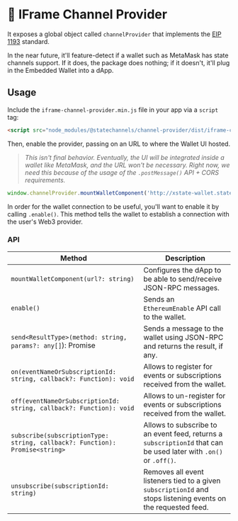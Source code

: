 # 🔌 IFrame Channel Provider

It exposes a global object called `channelProvider` that implements the [EIP 1193](https://github.com/ryanio/EIPs/blob/master/EIPS/eip-1193.md) standard.

In the near future, it'll feature-detect if a wallet such as MetaMask has state channels support. If it does, the package does nothing; if it doesn't, it'll plug in the Embedded Wallet into a dApp.

## Usage

Include the `iframe-channel-provider.min.js` file in your app via a `script` tag:

```html
<script src="node_modules/@statechannels/channel-provider/dist/iframe-channel-provider.min.js"></script>
```

Then, enable the provider, passing on an URL to where the Wallet UI hosted.

> _This isn't final behavior. Eventually, the UI will be integrated inside a wallet like MetaMask, and the URL won't be necessary.
> Right now, we need this because of the usage of the `.postMessage()` API + CORS requirements._

```js
window.channelProvider.mountWalletComponent('http://xstate-wallet.statechannels.org');
```

In order for the wallet connection to be useful, you'll want to enable it by calling `.enable()`. This method tells the wallet to establish a connection with the user's Web3 provider.

### API

| Method                                                                      | Description                                                                                                       |
|-----------------------------------------------------------------------------|-------------------------------------------------------------------------------------------------------------------|
| `mountWalletComponent(url?: string)`                                        | Configures the dApp to be able to send/receive JSON-RPC messages.                                                 |
| `enable()`                                                                  | Sends an `EthereumEnable` API call to the wallet.                                                                 |
| `send<ResultType>(method: string, params?: any[]`): Promise<ResultType>     | Sends a message to the wallet using JSON-RPC and returns the result, if any.                                      |
| `on(eventNameOrSubscriptionId: string, callback?: Function): void`          | Allows to register for events or subscriptions received from the wallet.                                          |
| `off(eventNameOrSubscriptionId: string, callback?: Function): void`         | Allows to un-register for events or subscriptions received from the wallet.                                       |
| `subscribe(subscriptionType: string, callback?: Function): Promise<string>` | Allows to subscribe to an event feed, returns a `subscriptionId` that can be used later with `.on()` or `.off()`. |
| `unsubscribe(subscriptionId: string)`                                       | Removes all event listeners tied to a given `subscriptionId` and stops listening events on the requested feed.    |
